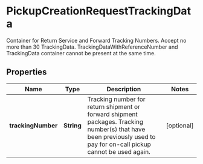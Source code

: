 

# PickupCreationRequestTrackingData

Container for Return Service and Forward Tracking Numbers.  Accept no more than 30 TrackingData.  TrackingDataWithReferenceNumber and TrackingData container cannot be present at the same time.

## Properties

| Name | Type | Description | Notes |
|------------ | ------------- | ------------- | -------------|
|**trackingNumber** | **String** | Tracking number for return shipment or forward shipment packages.  Tracking number(s) that have been previously used to pay for on-call pickup cannot be used again. |  [optional] |



